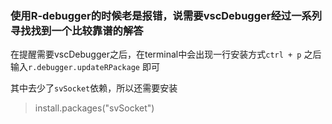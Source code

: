 ### 使用R-debugger的时候老是报错，说需要vscDebugger经过一系列寻找找到一个比较靠谱的解答


在提醒需要vscDebugger之后，在terminal中会出现一行安装方式`ctrl + p` 之后输入` r.debugger.updateRPackage ` 即可

其中去少了`svSocket`依赖，所以还需要安装
> install.packages("svSocket")
